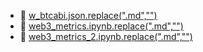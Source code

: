 * 📄 [w_btcabi.json.replace(".md","")](w_btcabi.json)
* 📄 [web3_metrics.ipynb.replace(".md","")](web3_metrics.ipynb)
* 📄 [web3_metrics_2.ipynb.replace(".md","")](web3_metrics_2.ipynb)
